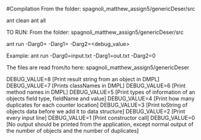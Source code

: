 
#Compilation
From the folder: spagnoli_matthew_assign5/genericDeser/src

ant clean
ant all


TO RUN:
From the folder: spagnoli_matthew_assign5/genericDeser/src

ant run -Darg0=<input-file-name> -Darg1=<output-file-name> -Darg2=<debug_value>

Example:
ant run -Darg0=input.txt -Darg1=out.txt -Darg2=0

The files are read from/to here:
	spagnoli_matthew_assign5/genericDeser
	

DEBUG_VALUE=8 [Print result string from an object in DMPL]
DEBUG_VALUE=7 [Prints classNames in DMPL]
DEBUG_VALUE=6 [Print method names in DMPL]
DEBUG_VALUE=5 [Print types of information of an objects field type, fieldName and value]
DEBUG_VALUE=4 [Print how many duplicates for each counter location]
DEBUG_VALUE=3 [Print toString of objects data before we add it to data structure]
DEBUG_VALUE=2 [Print every input line]
DEBUG_VALUE=1 [Print constructor call]
DEBUG_VALUE=0 [No output should be printed from the application, except normal output of the number of objects and the number of duplicates]
